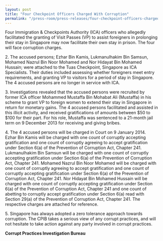 ```yaml
---
layout: post
title: "Four Checkpoint Officers Charged With Corruption"
permalink: "/press-room/press-releases/four-checkpoint-officers-charged-corruptionn"
---
```

Four Immigration & Checkpoints Authority (ICA) officers who allegedly facilitated the granting of Visit Passes (VP) to assist foreigners in prolonging their stay in Singapore may now facilitate their own stay in prison. The four will face corruption charges.

2\.        The accused persons; Ezhar Bin Kamis, Lukmanulhakim Bin Samsun, Mohamed Nazrul Bin Noor Mohamed and Nor Hidayat Bin Mohamed Hussain; were attached to the Tuas Checkpoint, Singapore as ICA Specialists. Their duties included assessing whether foreigners meet entry requirements, and granting VP to visitors for a period of stay in Singapore. The 4 accused persons are no longer in service with ICA.

3\.        Investigations revealed that the accused persons were recruited by former ICA officer Mohammed Mustaffa Bin Mohabat Ali (Mustaffa) in his scheme to grant VP to foreign women to extend their stay in Singapore in return for monetary gains.  The 4 accused persons facilitated and assisted in this illicit activity, and received gratifications of amounts between $50 to $100 for their part. For his role, Mustaffa was sentenced to a 21-month jail term on 9 December 2013 for receiving and giving bribes.

4\.        The 4 accused persons will be charged in Court on 9 January 2014. Ezhar Bin Kamis will be charged with one count of corruptly accepting gratification and one count of corruptly agreeing to accept gratification under Section 6(a) of the Prevention of Corruption Act, Chapter 241. Lukmanulhakim Bin Samsun will be charged with one count of corruptly accepting gratification under Section 6(a) of the Prevention of Corruption Act, Chapter 241. Mohamed Nazrul Bin Noor Mohamed will be charged with one count of corruptly agreeing to accept gratification and one count of corruptly accepting gratification under Section 6(a) of the Prevention of Corruption Act, Chapter 241. Nor Hidayat Bin Mohamed Hussain will be charged with one count of corruptly accepting gratification under Section 6(a) of the Prevention of Corruption Act, Chapter 241 and one count of abetting to corruptly accept gratification under Section 6(a) read with Section 29(a) of the Prevention of Corruption Act, Chapter 241. The respective charges are attached for reference.

5\.        Singapore has always adopted a zero tolerance approach towards corruption. The CPIB takes a serious view of any corrupt practices, and will not hesitate to take action against any party involved in corrupt practices.

**Corrupt Practices Investigation Bureau**
